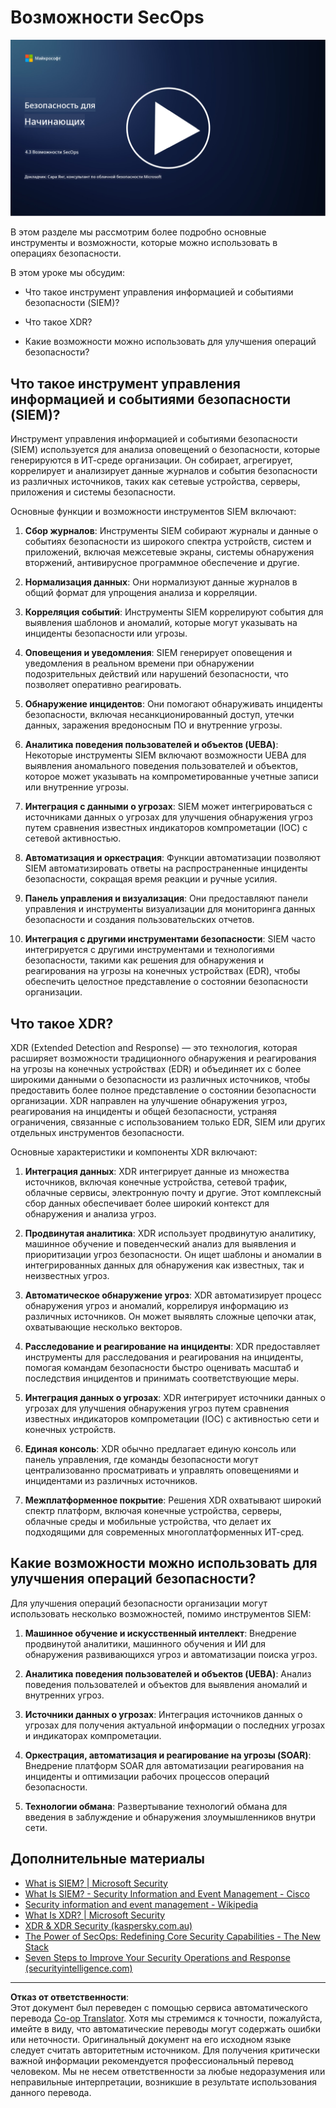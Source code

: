 <!--
CO_OP_TRANSLATOR_METADATA:
{
  "original_hash": "553eb694c89f1caca0694e8d8ab89e0e",
  "translation_date": "2025-09-04T01:15:42+00:00",
  "source_file": "4.3 SecOps capabilities.md",
  "language_code": "ru"
}
-->
# Возможности SecOps

[![Смотреть видео](../../translated_images/4-3_placeholder.e6e2ff578a715178985449c7f550e382f9b199847b709653a5e0af6145a8e82f.ru.png)](https://learn-video.azurefd.net/vod/player?id=bdbc1c7c-307b-4519-b8ad-b142434c0461)

В этом разделе мы рассмотрим более подробно основные инструменты и возможности, которые можно использовать в операциях безопасности.

В этом уроке мы обсудим:

- Что такое инструмент управления информацией и событиями безопасности (SIEM)?

- Что такое XDR?

- Какие возможности можно использовать для улучшения операций безопасности?

## Что такое инструмент управления информацией и событиями безопасности (SIEM)?

Инструмент управления информацией и событиями безопасности (SIEM) используется для анализа оповещений о безопасности, которые генерируются в ИТ-среде организации. Он собирает, агрегирует, коррелирует и анализирует данные журналов и события безопасности из различных источников, таких как сетевые устройства, серверы, приложения и системы безопасности.

Основные функции и возможности инструментов SIEM включают:

1. **Сбор журналов**: Инструменты SIEM собирают журналы и данные о событиях безопасности из широкого спектра устройств, систем и приложений, включая межсетевые экраны, системы обнаружения вторжений, антивирусное программное обеспечение и другие.

2. **Нормализация данных**: Они нормализуют данные журналов в общий формат для упрощения анализа и корреляции.

3. **Корреляция событий**: Инструменты SIEM коррелируют события для выявления шаблонов и аномалий, которые могут указывать на инциденты безопасности или угрозы.

4. **Оповещения и уведомления**: SIEM генерирует оповещения и уведомления в реальном времени при обнаружении подозрительных действий или нарушений безопасности, что позволяет оперативно реагировать.

5. **Обнаружение инцидентов**: Они помогают обнаруживать инциденты безопасности, включая несанкционированный доступ, утечки данных, заражения вредоносным ПО и внутренние угрозы.

6. **Аналитика поведения пользователей и объектов (UEBA)**: Некоторые инструменты SIEM включают возможности UEBA для выявления аномального поведения пользователей и объектов, которое может указывать на компрометированные учетные записи или внутренние угрозы.

7. **Интеграция с данными о угрозах**: SIEM может интегрироваться с источниками данных о угрозах для улучшения обнаружения угроз путем сравнения известных индикаторов компрометации (IOC) с сетевой активностью.

8. **Автоматизация и оркестрация**: Функции автоматизации позволяют SIEM автоматизировать ответы на распространенные инциденты безопасности, сокращая время реакции и ручные усилия.

9. **Панель управления и визуализация**: Они предоставляют панели управления и инструменты визуализации для мониторинга данных безопасности и создания пользовательских отчетов.

10. **Интеграция с другими инструментами безопасности**: SIEM часто интегрируется с другими инструментами и технологиями безопасности, такими как решения для обнаружения и реагирования на угрозы на конечных устройствах (EDR), чтобы обеспечить целостное представление о состоянии безопасности организации.

## Что такое XDR?

XDR (Extended Detection and Response) — это технология, которая расширяет возможности традиционного обнаружения и реагирования на угрозы на конечных устройствах (EDR) и объединяет их с более широкими данными о безопасности из различных источников, чтобы предоставить более полное представление о состоянии безопасности организации. XDR направлен на улучшение обнаружения угроз, реагирования на инциденты и общей безопасности, устраняя ограничения, связанные с использованием только EDR, SIEM или других отдельных инструментов безопасности.

Основные характеристики и компоненты XDR включают:

1. **Интеграция данных**: XDR интегрирует данные из множества источников, включая конечные устройства, сетевой трафик, облачные сервисы, электронную почту и другие. Этот комплексный сбор данных обеспечивает более широкий контекст для обнаружения и анализа угроз.

2. **Продвинутая аналитика**: XDR использует продвинутую аналитику, машинное обучение и поведенческий анализ для выявления и приоритизации угроз безопасности. Он ищет шаблоны и аномалии в интегрированных данных для обнаружения как известных, так и неизвестных угроз.

3. **Автоматическое обнаружение угроз**: XDR автоматизирует процесс обнаружения угроз и аномалий, коррелируя информацию из различных источников. Он может выявлять сложные цепочки атак, охватывающие несколько векторов.

4. **Расследование и реагирование на инциденты**: XDR предоставляет инструменты для расследования и реагирования на инциденты, помогая командам безопасности быстро оценивать масштаб и последствия инцидентов и принимать соответствующие меры.

5. **Интеграция данных о угрозах**: XDR интегрирует источники данных о угрозах для улучшения обнаружения угроз путем сравнения известных индикаторов компрометации (IOC) с активностью сети и конечных устройств.

6. **Единая консоль**: XDR обычно предлагает единую консоль или панель управления, где команды безопасности могут централизованно просматривать и управлять оповещениями и инцидентами из различных источников.

7. **Межплатформенное покрытие**: Решения XDR охватывают широкий спектр платформ, включая конечные устройства, серверы, облачные среды и мобильные устройства, что делает их подходящими для современных многоплатформенных ИТ-сред.

## Какие возможности можно использовать для улучшения операций безопасности?

Для улучшения операций безопасности организации могут использовать несколько возможностей, помимо инструментов SIEM:

1. **Машинное обучение и искусственный интеллект**: Внедрение продвинутой аналитики, машинного обучения и ИИ для обнаружения развивающихся угроз и автоматизации поиска угроз.

2. **Аналитика поведения пользователей и объектов (UEBA)**: Анализ поведения пользователей и объектов для выявления аномалий и внутренних угроз.

3. **Источники данных о угрозах**: Интеграция источников данных о угрозах для получения актуальной информации о последних угрозах и индикаторах компрометации.

4. **Оркестрация, автоматизация и реагирование на угрозы (SOAR)**: Внедрение платформ SOAR для автоматизации реагирования на инциденты и оптимизации рабочих процессов операций безопасности.

5. **Технологии обмана**: Развертывание технологий обмана для введения в заблуждение и обнаружения злоумышленников внутри сети.

## Дополнительные материалы

- [What is SIEM? | Microsoft Security](https://www.microsoft.com/security/business/security-101/what-is-siem?WT.mc_id=academic-96948-sayoung)
- [What Is SIEM? - Security Information and Event Management - Cisco](https://www.cisco.com/c/en/us/products/security/what-is-siem.html)
- [Security information and event management - Wikipedia](https://en.wikipedia.org/wiki/Security_information_and_event_management)
- [What Is XDR? | Microsoft Security](https://www.microsoft.com/security/business/security-101/what-is-xdr?WT.mc_id=academic-96948-sayoung)
- [XDR & XDR Security (kaspersky.com.au)](https://www.kaspersky.com.au/resource-center/definitions/what-is-xdr)
- [The Power of SecOps: Redefining Core Security Capabilities - The New Stack](https://thenewstack.io/the-power-of-secops-redefining-core-security-capabilities/)
- [Seven Steps to Improve Your Security Operations and Response (securityintelligence.com)](https://securityintelligence.com/seven-steps-to-improve-your-security-operations-and-response/)

---

**Отказ от ответственности**:  
Этот документ был переведен с помощью сервиса автоматического перевода [Co-op Translator](https://github.com/Azure/co-op-translator). Хотя мы стремимся к точности, пожалуйста, имейте в виду, что автоматические переводы могут содержать ошибки или неточности. Оригинальный документ на его исходном языке следует считать авторитетным источником. Для получения критически важной информации рекомендуется профессиональный перевод человеком. Мы не несем ответственности за любые недоразумения или неправильные интерпретации, возникшие в результате использования данного перевода.
